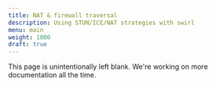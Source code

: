 ```yaml
---
title: NAT & firewall traversal
description: Using STUN/ICE/NAT strategies with swirl
menu: main
weight: 1000
draft: true
---
```


This page is unintentionally left blank. We're working on more documentation all the time.
